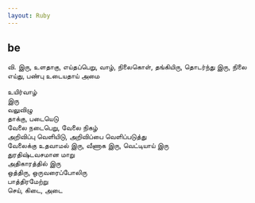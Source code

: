 ```yaml
---
layout: Ruby
---
```

## be  
வி. இரு, உளதாகு, எய்தப்பெறு, வாழ், நிலைகொள், தங்கியிரு, தொடர்ந்து இரு, நிலை எய்து, பண்பு உடையதாய் அமை  
  
உயிர்வாழ்  
இரு  
வலுவிழு  
தாக்கு, படையெடு  
வேலை நடைபெறு, வேலை நிகழ்  
அறிவிப்பு வெளியிடு, அறிவிப்பை வெளிப்படுத்து  
வேலைக்கு உதவாமல் இரு, வீணாக இரு, வெட்டியாய் இரு  
துரதிஷ்டவசமான மாறு  
அதிகாரத்தில் இரு  
ஒத்திரு, ஒருவரைப்போலிரு  
பாத்திரமேற்று  
செய், கிடை, அடை